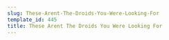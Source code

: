 ```yaml
---
slug: These-Arent-The-Droids-You-Were-Looking-For
template_id: 445
title: These Arent The Droids You Were Looking For
---
```

